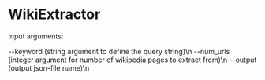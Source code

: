 # WikiExtractor

Input arguments:

  --keyword (string argument to define the query string)\n
  --num_urls (integer argument for number of wikipedia pages to extract from)\n
  --output (output json-file name)\n
